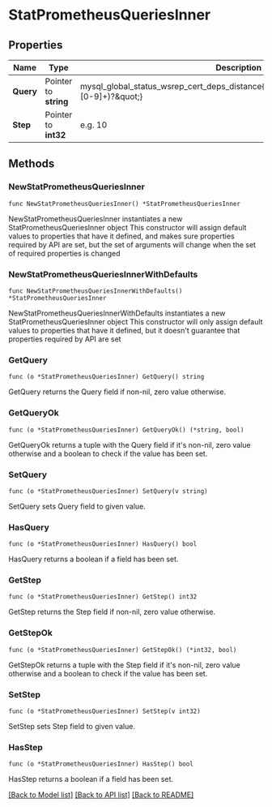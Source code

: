 # StatPrometheusQueriesInner

## Properties

Name | Type | Description | Notes
------------ | ------------- | ------------- | -------------
**Query** | Pointer to **string** | mysql_global_status_wsrep_cert_deps_distance{instance&#x3D;~\&quot;10.117.12.165(:[0-9]+)?\&quot;} | [optional] 
**Step** | Pointer to **int32** | e.g. 10 | [optional] 

## Methods

### NewStatPrometheusQueriesInner

`func NewStatPrometheusQueriesInner() *StatPrometheusQueriesInner`

NewStatPrometheusQueriesInner instantiates a new StatPrometheusQueriesInner object
This constructor will assign default values to properties that have it defined,
and makes sure properties required by API are set, but the set of arguments
will change when the set of required properties is changed

### NewStatPrometheusQueriesInnerWithDefaults

`func NewStatPrometheusQueriesInnerWithDefaults() *StatPrometheusQueriesInner`

NewStatPrometheusQueriesInnerWithDefaults instantiates a new StatPrometheusQueriesInner object
This constructor will only assign default values to properties that have it defined,
but it doesn't guarantee that properties required by API are set

### GetQuery

`func (o *StatPrometheusQueriesInner) GetQuery() string`

GetQuery returns the Query field if non-nil, zero value otherwise.

### GetQueryOk

`func (o *StatPrometheusQueriesInner) GetQueryOk() (*string, bool)`

GetQueryOk returns a tuple with the Query field if it's non-nil, zero value otherwise
and a boolean to check if the value has been set.

### SetQuery

`func (o *StatPrometheusQueriesInner) SetQuery(v string)`

SetQuery sets Query field to given value.

### HasQuery

`func (o *StatPrometheusQueriesInner) HasQuery() bool`

HasQuery returns a boolean if a field has been set.

### GetStep

`func (o *StatPrometheusQueriesInner) GetStep() int32`

GetStep returns the Step field if non-nil, zero value otherwise.

### GetStepOk

`func (o *StatPrometheusQueriesInner) GetStepOk() (*int32, bool)`

GetStepOk returns a tuple with the Step field if it's non-nil, zero value otherwise
and a boolean to check if the value has been set.

### SetStep

`func (o *StatPrometheusQueriesInner) SetStep(v int32)`

SetStep sets Step field to given value.

### HasStep

`func (o *StatPrometheusQueriesInner) HasStep() bool`

HasStep returns a boolean if a field has been set.


[[Back to Model list]](../README.md#documentation-for-models) [[Back to API list]](../README.md#documentation-for-api-endpoints) [[Back to README]](../README.md)


